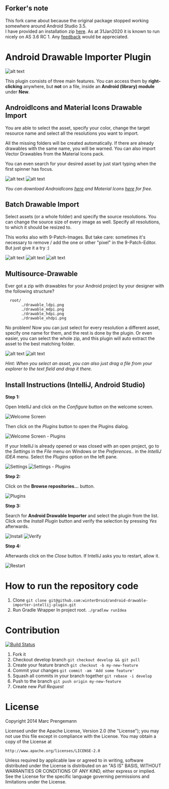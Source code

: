 ## Forker's note
This fork came about because the original package stopped working somewhere around Android Studio 3.5.  
I have provided an installation zip [here](https://gpskaihu.nz/ADI-hack/).
As at 31Jan2020 it is known to run nicely on AS 3.6 RC 1.
Any [feedback](https://github.com/MPArnold/android-drawable-importer-intellij-plugin/issues/1) would be appreciated. 

# Android Drawable Importer Plugin

![alt text](src/main/resources/images/menu.png "New menu")


This plugin consists of three main features. You can access them by **right-clicking** anywhere, but **not** on a file, inside an **Android (library) module** under **New**.

## AndroidIcons and Material Icons Drawable Import
You are able to select the asset, specify your color, change the target resource name and select all the resolutions you want to import.  

All the missing folders will be created automatically. If there are already drawables with the same name, you will be warned.
You can also import Vector Drawables from the Material Icons pack.

You can even search for your desired asset by just start typing when the first spinner has focus.
   
![alt text](src/main/resources/images/icons_importer.png "Icons Import dialog")
![alt text](src/main/resources/images/vector_importer.png "Vector Drawable Importer dialog")
   
*You can download AndroidIcons [here](http://www.androidicons.com/) and Material Icons [here](https://github.com/google/material-design-icons) for free.*

## Batch Drawable Import  
Select assets (or a whole folder) and specify the source resolutions. You can change the source size of every image as well. Specify all resolutions, to which it should be resized to.  

This works also with 9-Patch-Images. But take care: sometimes it's necessary to remove / add the one or other "pixel" in the 9-Patch-Editor. But just give it a try :)  
   
![alt text](src/main/resources/images/scale.png "Batch Drawable Import dialog")
![alt text](src/main/resources/images/scale_add.png "Batch Drawable Import Add dialog")
![alt text](src/main/resources/images/scale_batch_edit.png "Batch Drawable Import batch edit dialog")

## Multisource-Drawable
Ever got a zip with drawables for your Android project by your designer with the following structure?  
   
```
  root/
       ./drawable_ldpi.png
       ./drawable_mdpi.png
       ./drawable_hdpi.png
       ./drawable_xhdpi.png
```
            
No problem! Now you can just select for every resolution a different asset, specify one name for them, and the rest is done by the plugin.
Or even easier, you can select the whole zip, and this plugin will auto extract the asset to the best matching folder.
   
![alt text](src/main/resources/images/multi.png "Multi drawable sources import dialog")
![alt text](src/main/resources/images/multi_zip.png "Multi drawable sources import dialog for ZIP archives")

*Hint: When you select an asset, you can also just drag a file from your explorer to the text field and drop it there.*

## Install Instructions (IntelliJ, Android Studio)

**Step 1:**

Open IntelliJ and click on the *Configure* button on the welcome screen.

![Welcome Screen](src/main/resources/images/instructions/welcome.png)

Then click on the *Plugins* button to open the Plugins dialog.

![Welcome Screen - Plugins](src/main/resources/images/instructions/welcome_plugins.png)

If your IntelliJ is already opened or was closed with an open project, go to the *Settings* in the *File* menu on Windows or the *Preferences..* in the *IntelliJ IDEA* menu. Select the *Plugins* option on the left pane.

![Settings](src/main/resources/images/instructions/settings.png)
![Settings - Plugins](src/main/resources/images/instructions/settings_plugins.png)

**Step 2:**

Click on the **Browse repositories...** button.

![Plugins](src/main/resources/images/instructions/browse.png)

**Step 3:**

Search for **Android Drawable Importer** and select the plugin from the list. Click on the *Install Plugin* button and verify the selection by pressing *Yes* afterwards.

![Install](src/main/resources/images/instructions/install.png)
![Verify](src/main/resources/images/instructions/verify.png)

**Step 4:**

Afterwards click on the *Close* button. If IntelliJ asks you to restart, allow it.

![Restart](src/main/resources/images/instructions/restart.png)

# How to run the repository code

1. Clone
  `git clone git@github.com:winterDroid/android-drawable-importer-intellij-plugin.git`
2. Run Gradle Wrapper In project root.
  `./gradlew runIdea`

# Contribution

[![Build Status](https://travis-ci.org/winterDroid/android-drawable-importer-intellij-plugin.svg)](https://travis-ci.org/winterDroid/android-drawable-importer-intellij-plugin)

1. Fork it
2. Checkout develop branch
  `git checkout develop && git pull`
2. Create your feature branch 
  `git checkout -b my-new-feature`
3. Commit your changes 
  `git commit -am 'Add some feature'`
4. Squash all commits in your branch together 
  `git rebase -i develop`
5. Push to the branch 
  `git push origin my-new-feature`
6. Create new *Pull Request*

# License

Copyright 2014 Marc Prengemann

Licensed under the Apache License, Version 2.0 (the "License");
you may not use this file except in compliance with the License.
You may obtain a copy of the License at

    http://www.apache.org/licenses/LICENSE-2.0

Unless required by applicable law or agreed to in writing, software
distributed under the License is distributed on an "AS IS" BASIS,
WITHOUT WARRANTIES OR CONDITIONS OF ANY KIND, either express or implied.
See the License for the specific language governing permissions and
limitations under the License.
